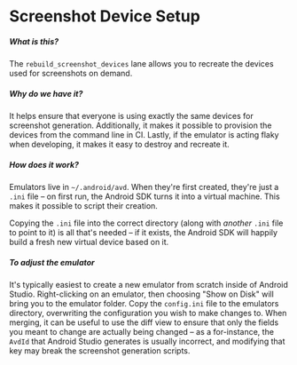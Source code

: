 Screenshot Device Setup
================

##### What is this?
The `rebuild_screenshot_devices` lane allows you to recreate the devices used for screenshots on demand.

##### Why do we have it?
It helps ensure that everyone is using exactly the same devices for screenshot generation. Additionally, it makes it possible to provision the devices from the command line in CI. Lastly, if the emulator is acting flaky when developing, it makes it easy to destroy and recreate it.


##### How does it work?
Emulators live in `~/.android/avd`.  When they're first created, they're just a `.ini`  file – on first run, the Android SDK turns it into a virtual machine. This makes it possible to script their creation.

Copying the `.ini` file into the correct directory (along with _another_ `.ini` file to point to it) is all that's needed – if it exists, the Android SDK will happily build a fresh new virtual device based on it.

##### To adjust the emulator

It's typically easiest to create a new emulator from scratch inside of Android Studio. Right-clicking on an emulator, then choosing "Show on Disk" will bring you to the emulator folder. Copy the `config.ini` file to the emulators directory, overwriting the configuration you wish to make changes to.  When merging, it can be useful to use the diff view to ensure that only the fields you meant to change are actually being changed – as a for-instance, the `AvdId` that Android Studio generates is usually incorrect, and modifying that key may break the screenshot generation scripts.
